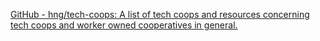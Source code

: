 
[GitHub - hng/tech-coops: A list of tech coops and resources concerning tech coops and worker owned cooperatives in general.](https://github.com/hng/tech-coops)
